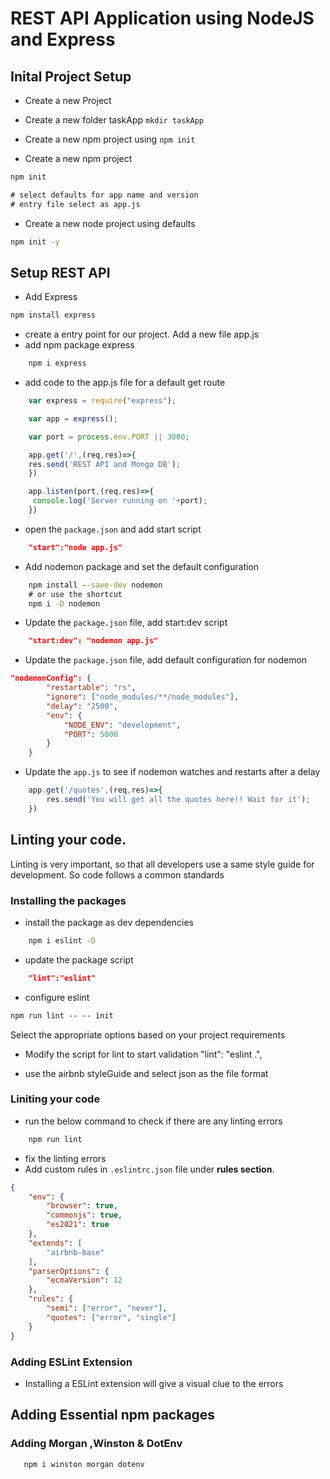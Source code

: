 # REST API Application using NodeJS and Express

## Inital Project Setup 
- Create a new Project 
- Create a new folder taskApp `mkdir taskApp`
- Create a new npm project using `npm init`

- Create a new npm project
``` cmd
npm init 

# select defaults for app name and version
# entry file select as app.js
```

- Create a new node project using defaults
``` cmd
npm init -y  
```

## Setup REST API 

- Add Express 
 
``` cmd
npm install express
```

- create a entry point for our project. Add a new file app.js
- add npm package express
``` cmd
	npm i express
```
- add code to the app.js file for a default get route

``` javascript
	var express = require("express");

	var app = express();

	var port = process.env.PORT || 3000;

	app.get('/',(req,res)=>{
	res.send('REST API and Mongo DB');
	})

	app.listen(port,(req,res)=>{
	 console.log('Server running on '+port);
	})

```

- open the `package.json` and add start script
``` json
	"start":"node app.js"
```

- Add nodemon package and set the default configuration
``` cmd
	npm install --save-dev nodemon
	# or use the shortcut
	npm i -D nodemon
```

- Update the `package.json` file, add start:dev script
``` json
	"start:dev": "nodemon app.js"
```

- Update the `package.json` file, add default configuration for nodemon
```json
"nodemonConfig": {
        "restartable": "rs",
        "ignore": ["node_modules/**/node_modules"],
        "delay": "2500",
        "env": {
            "NODE_ENV": "development",
            "PORT": 5000
        }
    }
```

- Update the `app.js` to see if nodemon watches and restarts after a delay
``` javascript
	app.get('/quotes',(req,res)=>{
		res.send('You will get all the quotes here!! Wait for it');
	})
```


## Linting your code.
Linting is very important, so that all developers use a same style guide for development. So code follows a common standards

### Installing the packages

- install the package as dev dependencies
``` cmd 
	npm i eslint -D
```

- update the package script

``` json
	"lint":"eslint"
```

- configure eslint

``` cmd 
npm run lint -- -- init
```

Select the appropriate options based on your project requirements

- Modify the script for lint to start validation
 "lint": "eslint .",
 
- use the airbnb styleGuide and select json as the file format

### Liniting your code
- run the below command to check if there are any linting errors

```cmd 
	npm run lint
```

- fix the linting errors
- Add custom rules in `.eslintrc.json` file under **rules section**.

``` json 
{
    "env": {
        "browser": true,
        "commonjs": true,
        "es2021": true
    },
    "extends": [
        "airbnb-base"
    ],
    "parserOptions": {
        "ecmaVersion": 12
    },
    "rules": {
        "semi": ["error", "never"],
        "quotes": ["error", "single"]
    }
}

```
### Adding ESLint Extension

- Installing a ESLint extension will give a visual clue to the errors
 
 
 
 ## Adding Essential npm packages
 
 ### Adding Morgan ,Winston & DotEnv
 
 ``` cmd
	npm i winston morgan dotenv
 ```